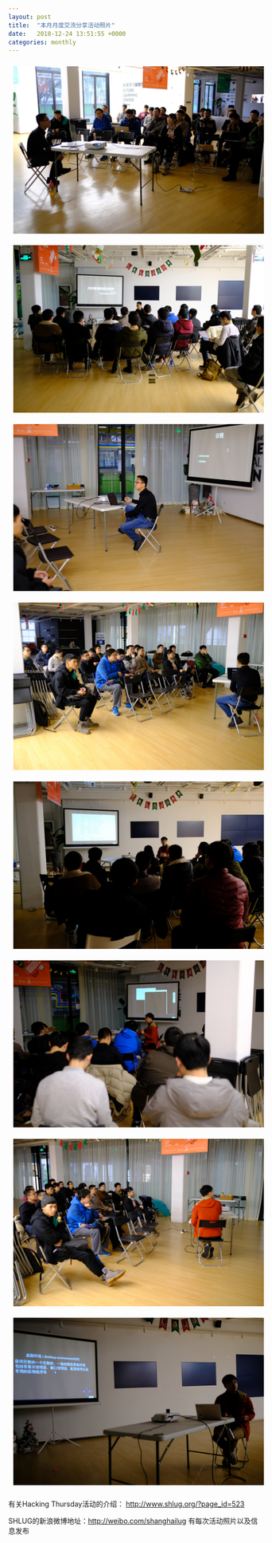 ```yaml
---
layout: post
title:  "本月月度交流分享活动照片"
date:   2018-12-24 13:51:55 +0000
categories: monthly
---
```


[<img style='margin:10px;' src='https://raw.githubusercontent.com/shanghailug/res2018/master/ic24.monthly/ic22_1433_1200+08.1920p.jpg'>](https://raw.githubusercontent.com/shanghailug/res2018/master/ic24.monthly/ic22_1433_1200+08.JPG)
[<img style='margin:10px;' src='https://raw.githubusercontent.com/shanghailug/res2018/master/ic24.monthly/ic22_1433_3500+08.1920p.jpg'>](https://raw.githubusercontent.com/shanghailug/res2018/master/ic24.monthly/ic22_1433_3500+08.JPG)
[<img style='margin:10px;' src='https://raw.githubusercontent.com/shanghailug/res2018/master/ic24.monthly/ic22_1434_2400+08.1920p.jpg'>](https://raw.githubusercontent.com/shanghailug/res2018/master/ic24.monthly/ic22_1434_2400+08.JPG)
[<img style='margin:10px;' src='https://raw.githubusercontent.com/shanghailug/res2018/master/ic24.monthly/ic22_1434_3700+08.1920p.jpg'>](https://raw.githubusercontent.com/shanghailug/res2018/master/ic24.monthly/ic22_1434_3700+08.JPG)
[<img style='margin:10px;' src='https://raw.githubusercontent.com/shanghailug/res2018/master/ic24.monthly/ic22_1539_3600+08.1920p.jpg'>](https://raw.githubusercontent.com/shanghailug/res2018/master/ic24.monthly/ic22_1539_3600+08.JPG)
[<img style='margin:10px;' src='https://raw.githubusercontent.com/shanghailug/res2018/master/ic24.monthly/ic22_1542_4600+08.1920p.jpg'>](https://raw.githubusercontent.com/shanghailug/res2018/master/ic24.monthly/ic22_1542_4600+08.JPG)
[<img style='margin:10px;' src='https://raw.githubusercontent.com/shanghailug/res2018/master/ic24.monthly/ic22_1543_3400+08.1920p.jpg'>](https://raw.githubusercontent.com/shanghailug/res2018/master/ic24.monthly/ic22_1543_3400+08.JPG)
[<img style='margin:10px;' src='https://raw.githubusercontent.com/shanghailug/res2018/master/ic24.monthly/ic22_1548_2600+08.1920p.jpg'>](https://raw.githubusercontent.com/shanghailug/res2018/master/ic24.monthly/ic22_1548_2600+08.JPG)

有关Hacking Thursday活动的介绍：
http://www.shlug.org/?page_id=523

SHLUG的新浪微博地址：http://weibo.com/shanghailug 有每次活动照片以及信息发布


